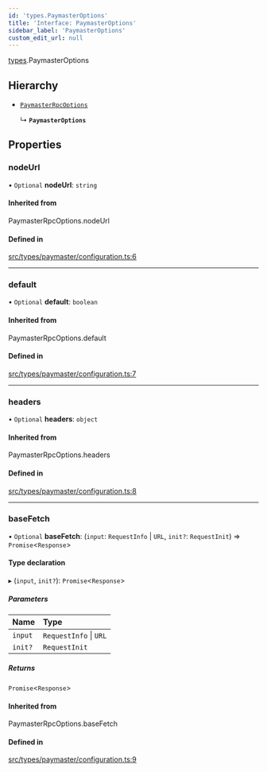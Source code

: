 ```yaml
---
id: 'types.PaymasterOptions'
title: 'Interface: PaymasterOptions'
sidebar_label: 'PaymasterOptions'
custom_edit_url: null
---
```


[types](../namespaces/types.md).PaymasterOptions

## Hierarchy

- [`PaymasterRpcOptions`](../namespaces/types.md#paymasterrpcoptions)

  ↳ **`PaymasterOptions`**

## Properties

### nodeUrl

• `Optional` **nodeUrl**: `string`

#### Inherited from

PaymasterRpcOptions.nodeUrl

#### Defined in

[src/types/paymaster/configuration.ts:6](https://github.com/starknet-io/starknet.js/blob/v7.6.2/src/types/paymaster/configuration.ts#L6)

---

### default

• `Optional` **default**: `boolean`

#### Inherited from

PaymasterRpcOptions.default

#### Defined in

[src/types/paymaster/configuration.ts:7](https://github.com/starknet-io/starknet.js/blob/v7.6.2/src/types/paymaster/configuration.ts#L7)

---

### headers

• `Optional` **headers**: `object`

#### Inherited from

PaymasterRpcOptions.headers

#### Defined in

[src/types/paymaster/configuration.ts:8](https://github.com/starknet-io/starknet.js/blob/v7.6.2/src/types/paymaster/configuration.ts#L8)

---

### baseFetch

• `Optional` **baseFetch**: (`input`: `RequestInfo` \| `URL`, `init?`: `RequestInit`) => `Promise`<`Response`\>

#### Type declaration

▸ (`input`, `init?`): `Promise`<`Response`\>

##### Parameters

| Name    | Type                   |
| :------ | :--------------------- |
| `input` | `RequestInfo` \| `URL` |
| `init?` | `RequestInit`          |

##### Returns

`Promise`<`Response`\>

#### Inherited from

PaymasterRpcOptions.baseFetch

#### Defined in

[src/types/paymaster/configuration.ts:9](https://github.com/starknet-io/starknet.js/blob/v7.6.2/src/types/paymaster/configuration.ts#L9)
